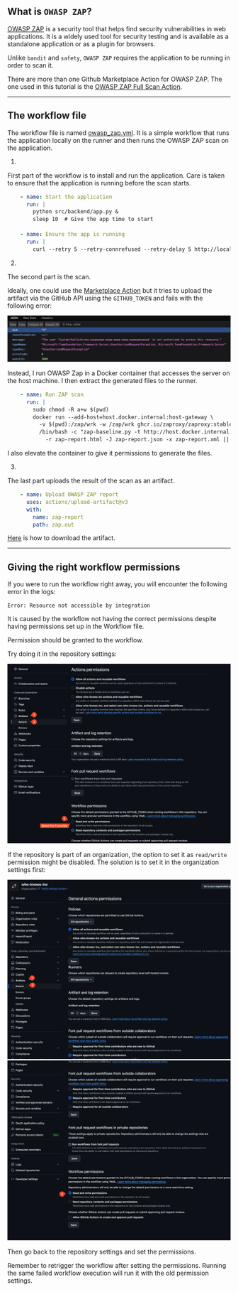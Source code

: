 
## What is `OWASP ZAP`?

[OWASP ZAP](https://www.zaproxy.org/) is a security tool that helps find security vulnerabilities in web applications. It is a widely used tool for security testing and is available as a standalone application or as a plugin for browsers. 

Unlike `bandit` and `safety`, `OWASP ZAP` requires the application to be running in order to scan it. 

There are more than one Github Marketplace Action for OWASP ZAP. The one used in this tutorial is the [OWASP ZAP Full Scan Action](https://github.com/zaproxy/action-full-scan).

---

## The workflow file

The workflow file is named [owasp_zap.yml](../.github/workflows/owasp_zap.yml). It is a simple workflow that runs the application locally on the runner and then runs the OWASP ZAP scan on the application.

1. 

First part of the workflow is to install and run the application. Care is taken to ensure that the application is running before the scan starts. 

```yaml
    - name: Start the application
      run: |
        python src/backend/app.py &
        sleep 10  # Give the app time to start

    - name: Ensure the app is running
      run: |
        curl --retry 5 --retry-connrefused --retry-delay 5 http://localhost:8080
```

2.

The second part is the scan. 

Ideally, one could use the [Marketplace Action](https://github.com/zaproxy/action-full-scan?tab=readme-ov-file#example-usage) but it tries to upload the artifact via the GitHub API using the `GITHUB_TOKEN` and fails with the following error:

<img src="./assets/owasp_zap_action_permission_error.png" alt="OWASP ZAP Action Permission Error">

Instead, I run OWASP Zap in a Docker container that accesses the server on the host machine. I then extract the generated files to the runner.

```yaml
    - name: Run ZAP scan
      run: |
        sudo chmod -R a+w $(pwd)
        docker run --add-host=host.docker.internal:host-gateway \
          -v $(pwd):/zap/wrk -w /zap/wrk ghcr.io/zaproxy/zaproxy:stable \
          /bin/bash -c "zap-baseline.py -t http://host.docker.internal:8080 -a \
            -r zap-report.html -J zap-report.json -x zap-report.xml || true"
```

I also elevate the container to give it permissions to generate the files.

3.

The last part uploads the result of the scan as an artifact. 

```yaml
    - name: Upload OWASP ZAP report
      uses: actions/upload-artifact@v3
      with:
        name: zap-report
        path: zap.out 
```

[Here](https://docs.github.com/en/actions/managing-workflow-runs-and-deployments/managing-workflow-runs/downloading-workflow-artifacts) is how to download the artifact.

---

## Giving the right workflow permissions

If you were to run the workflow right away, you will encounter the following error in the logs:

```plaintext
Error: Resource not accessible by integration
```

It is caused by the workflow not having the correct permissions despite having permissions set up in the Workflow file.

Permission should be granted to the workflow. 

Try doing it in the repository settings:

<img src="./assets/workflow_permissions_repository.png" alt="workflow permissions repository">

If the repository is part of an organization, the option to set it as `read/write` permission might be disabled. The solution is to set it in the organization settings first:

<img src="./assets/workflow_permissions_organisation_1.png" alt="workflow permissions organisation">
<img src="./assets/workflow_permissions_organisation_2.png" alt="workflow permissions organisation">

Then go back to the repository settings and set the permissions. 

Remember to retrigger the workflow after setting the permissions. Running the same failed workflow execution will run it with the old permission settings. 

